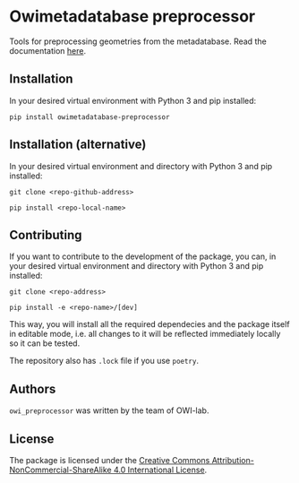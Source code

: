 # Owimetadatabase preprocessor

Tools for preprocessing geometries from the metadatabase. Read the documentation [here](https://owi-lab.github.io/owimetadatabase-preprocessor/).

## Installation

In your desired virtual environment with Python 3 and pip installed:

``pip install owimetadatabase-preprocessor``

## Installation (alternative)

In your desired virtual environment and directory with Python 3 and pip installed:

``git clone <repo-github-address>``

``pip install <repo-local-name>``

## Contributing

If you want to contribute to the development of the package, you can, in your desired virtual environment and directory with Python 3 and pip installed:

``git clone <repo-address>``

``pip install -e <repo-name>/[dev]``

This way, you will install all the required dependecies and the package itself in editable mode, i.e. all changes to it will be reflected immediately locally so it can be tested.

The repository also has ``.lock`` file if you use ``poetry``.

## Authors

`owi_preprocessor` was written by the team of OWI-lab.

## License

The package is licensed under the [Creative Commons Attribution-NonCommercial-ShareAlike 4.0 International License](https://creativecommons.org/licenses/by-nc-sa/4.0/).
